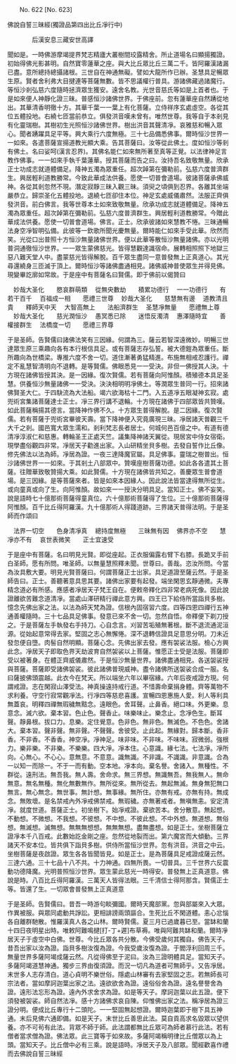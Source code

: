 ﻿　　No. 622 [No. 623]

佛說自誓三昧經(獨證品第四出比丘凈行中)

　　　　后漢安息三藏安世高譯


聞如是。一時佛游摩竭提界梵志精廬大叢樹間珓露精舍。所止道場名曰顯揚獨證。初始得佛光影甚明。自然寶零蓮華之座。與大比丘眾比丘三萬二千。皆阿羅漢諸漏已盡。意所總持總攝諸根。三世自在神通無礙。譬如大龍所作已辦。圣慧具足暢眾生原。賢者舍利弗大目揵連等菩薩無數。皆不思議權行普具。游諸佛藏過諸魔行。等恒沙剎弘慈六度隨時拯濟眾生獲安。遠舍名教。光世音慈氏等如是上首者也。于是如來便人神靜化證三昧。普感恒沙諸佛世界。于佛座前。忽有蓮華座自然踴從地出。其華清香明徹十方。其華千葉一一葉上有化菩薩。立侍祥序玄處虛空。各從其位五體投地。右繞七匝當前恭立。俱發洪音嘆未曾有。唯然世尊。我等自于本剎見有化靈瑞樹。其樹初生光照恒沙諸佛世界。樹出洪音其聲清凈。哀雅慈和暢入眾心。聞者踴躍具足平等。興大乘行六度無極。三十七品備悉佛事。爾時恒沙世界一一如來。各遣菩薩宣揚道教光顯大乘。告其菩薩曰。汝等從此佛土。度如恒沙等剎有佛土。名曰娑呵(漢言忍界)。其佛名能仁如來無所著至真等正覺。以法律神足言教作佛事。一一如來手執千葉蓮華。授其菩薩而告之曰。汝持吾名致敬無量。欣承正士功成志就道體備足。降神五濁為眾重任。超次踔第在彌勒前。弘慈六度普濟群生。興居輕利道教勝常。今致此華成法供養。愿使一切普會道場。彼諸菩薩承佛威神。各從其剎忽然不現。潛定寂靜三昧入觀三昧。須臾之頃俱到忍界。各離其坐端嚴恭立。歸崇圣化五體投地。退繞七匝卻住本位。神足玄處威儀肅然。法服正齊俱發洪音。前白佛言。我等世尊本土如來致敬無量。欣承功成志就道體備足。降神五濁為眾重任。超次踔第在彌勒前。弘慈六度普濟群生。興居輕利道教勝常。今贈此華成法供養。愿使一切普會道場。佛言。正士。欣承彼諸如來慧教不惓。三昧通暢法身空凈智明弘備。此彼等一欽歌所聞光慶無量。爾時能仁如來手受此華。欣然而笑。光從口出普照十方恒沙無量諸佛世界。便以此華等散恒沙無量諸佛。亦以光明普洞通徹恒沙世界。一一眾生蒙佛慈光。皆得慧觀達識宿命。展轉相照照下地獄三惡八難天堂人中。盡蒙慈光皆得解脫。百千眾生盡同一意普發無上正真道心。其光尋還繞身三匝滅于頂上。爾時恒沙等諸佛盡通相見。諸佛威神普使眾生并得見佛。現變畢訖廓如常故。于是座中有菩薩名曰賢儒。即于佛前以偈贊曰

　妙哉大圣化　　愍哀群萌類
　從無央數劫　　積累功德行
　一一功德行　　有若干百千
　百福成一相　　愿禮三世尊
　妙哉大圣化　　慈慧無有邊
　道教清且貴　　釋師天中天
　大智高無上　　法船濟群生
　圣慧凈無量　　愿禮無上尊
　妙哉大圣化　　慈光潤恒沙
　愚冥悉已除　　迷悟反濁清
　惠澤隨時宜　　善權接群生
　法橋度一切　　愿禮三界尊　

于是圣師。告賢儒曰諸佛法笑有三因緣。何謂為三。薩云若智深遠微妙。明暢三世達眾生原三乘趣向各有本行根信具足。或有菩薩志存弘誓。被大德鎧為眾重任。斷所趣向為世橋梁。專推六度不舍一切。道住漸著勇猛精進。布施無相戒忍護行。禪定不亂慧智清明向不退轉。是等賢儒。佛眼悉見一一受決。非但一佛授其人決。十方現在諸佛皆授其決。是一因緣。復次賢儒。若有菩薩向阿惟顏。積殖德本具足圣慧。供養恒沙無量諸佛一一受決。決決相明明凈佛土。等潤眾生普同一行。招來諸佛賢圣大仁。于四駃流為大法船。竭六欲海枯十二門。入五道凈五眼凝神玄寂。處兜術宮集諸菩薩達士正士。凈三界行講不退輪。十方現在諸佛于四部眾皆共贊嘆。如此菩薩稱揚其德言。當降神作佛不久。十方眾生普得解脫。是二因緣。復次賢儒。若有菩薩于兜術宮畢彼天壽。當下降神便入究竟廣現三昧。凈居諸天普觀三千大千之剎。國邑寬大眾生濡和。剎利梵志長者居士。何城何邑百億之中。有道有德清凈淳淑仁和慈惠。轉輪圣王正處天竺。議集降神諸天翼從。現居宮中侍女宿衛。現學盡俗觀四非常。凈居天子勸進出家。入山研精坐貝多樹。去發自誓作比丘像。修先佛法以法為師。凈居為證。一夜三達降魔官屬。具足佛事。靈瑞之樹普出。恒沙諸佛世界一一如來。于其剎土八部眾中。贊嘆座樹菩薩功德。如此各各遣其土菩薩。往贈華致敬贊揚大乘。如此賢儒。十方現在諸佛皆共知之。善慶眾生普會道場。是三因緣。是等菩薩來者。皆是如來本因緣人。因此說法皆當逮得無所從生。或向童真或向了生。向阿惟顏。故如來一一授決分明具足。當知正士。佛不妄笑。說是語時七十億那術菩薩得童真位。六十億那術菩薩得了生位。三十億那術菩薩得阿惟顏。百千比丘得阿羅漢。九十億那術人得踐道跡。三界諸天普得法明。于是圣師而作頌曰

　法界一切空　　色身清凈真
　總持度無極　　三昧無有因
　佛界亦不空　　慧凈亦不有
　哀世表微笑　　正士宜速受　

于是座中有菩薩。名曰明見光賢。即從座起。正衣服偏露右臂下右膝。長跪叉手前白圣師。愿有所問。唯圣師。以無量慧照釋未聞。世尊曰。善哉。恣汝所問。今當為汝具敷大要。明見光賢菩薩曰。何謂菩薩正士出家。具足道證至薩云然。于是圣師告曰。正士。善聽著意具思其要。諸佛出家要有起發。端坐閑思玄靜通微。夫專精念道必有所感。應感者凈居天子梵王自在。便敕帝釋化四非常老病死像。因此說證離欲苦難念道清凈。當處山澤研精行禪此意方興。四王已下給侍所當詣貝多樹。憶念先佛出家之法。以法為師天梵為證。信根內固宿習六度。四等四恩四禪行五神通善權隨時。三十七品具足佛事。發意已來不舍一切。忽然自悟。帝釋便下剃刀授之。于是菩薩左手執發右手持刀。心自念言。刈習苦垢殖無著根。斷不退流通泥洹源。從始起意常得去家。堅固之志心無懈惓。深不退轉信證具足意思分明。刀未近發忽便自墮。肉髻自然明顯。菩薩心念。先佛出家去發。應有袈裟法服。檢心方興此念。凈居天子即取色界天劫波育自然袈裟以上菩薩。惟愿正士受是法服。菩薩即受以被著身。在體正齊威儀肅然。于是恒沙無量世界。諸佛盡通相見。各送袈裟授與菩薩。菩薩即受諸佛袈裟。彼此諸佛普現威神。盡令諸佛所送袈裟合成一服。名曰薩披佛頭震越。此衣今在梵天。所以端坐六年以畢宿緣。六年后夜戒證方現。何謂戒證。志在閑寂山澤受法。神真操遠持戒行道。不惜壽命棄捐身體。齊等萬物不求利養。守空行寂常觀凈法。行凈四等慈悲喜護。宣暢四恩惠施人愛。利人等利具無蓋哀。明釋四禪無瑕穢無黠念。遠眼色。舍耳聲。止鼻香。絕口味。外更樂。息意念。滅六欲。棄本習。色止色。聲香止。味樂味止。樂念止。念凈色生。斷耳聲。靜鼻根。拔口力。息樂。定住覺意。色非色。無非色。無滅色。不色色。舍諸大。棄本習。聲非聲。無非聲。不聲聲。舍彼受。止此起。無緣對。歸本斷。香非香。不非香。不香香。神空凈。凈神足。味非味。不非味。不味味。寂微弱。強根力。樂非樂。不非樂。不樂樂。四大凈。凈本住。心意識。緣七法。七法凈。凈所向。心無心。不心心。意無意。不意意。識無識。不非識。不識識。非意識。合為一以知一而除一。不于一而有動。空本地。凈本向。棄名譽。舍諸入。無種性。不群從。遠刑法。無吾我。無人壽。舍命求。無三界想。無識無吾。無我無人。無命無意。無名無種。無化無數無作。無所從來。無所從去。無起無滅。無身無犯無口無言。無心無念。無世事。無計想。無事緣。無所住。亦無有戒。亦無有持。無成念。無敗壞。是名禁戒內外凈戒佛禁戒。無瑕穢。亦無著戒者。無嗔無恚。安定清凈。就度世道。菩薩正士。初坐樹下。始凈戒證。棄欲苦本。舍分散意。無起想。不動想。不微想。不我想。不彼想。不中想。不彼此想。不中外想。無道想。無俗想。無滅想。滅無想。無無無想想。無無無想。盡無盡想。如是正士。坐樹菩薩立證凈本千八百戒。此數始訖金剛之座。忽然從地裂而出。第六魔宮而大傾動。三界諸天不安本位。皆共俱下詣貝多樹。供侍所當恒沙世界。忽有洪音。洪音之中云。坐樹菩薩是夜啟證。眾生各各皆聞皆見。如是正士。是為菩薩具足戒證成薩云然。三達六通。三十七品十八不共。十力神通。四無所畏。一切普具。三千世界六反震動功德降魔。光明普照恒沙世界。眾生蒙此慈光一時得安。普發無上正真道意。佛說是時。八百比丘得阿羅漢。三萬天人皆得法眼。三千清信士得阿那含。賢儒正士等。皆還了生。一切眾會普發無上正真道意

于是圣師。告賢儒曰。昔吾一時游句睒彌國。爾時天魔部黨。忽與部屬來入大眾。作異被服。與眾同處動共諍訟。更相誹謗兩頭謳合。生死比丘不閑道體。恚心忿惱各自離群馳散。惟羅漢真人各之山林。爾時賢儒。夏三月已過歲暮已至。當缽和蘭十四日夜明星出時。唯敕阿難鳴揵[打-丁+遲]布草褥。唯與阿難共缽和蘭。爾時凈居天子于虛空中白佛。世尊。今比丘眾各共分散。今佛受歲何其獨自。佛告天子。昔吾出家以汝為證。詣貝多樹汝復為證。今我受歲汝復為證。于閻浮利回周三千。無量世界多薩阿竭成薩云然。凡從得佛至于泥曰。汝為三證明體具足。當知天子。多薩阿竭道慧神通。獨步三界由復須證。而況一切凡為道者可無師乎。又告凈居。末世多人志存清白。道心貞明不樂世俗。隱處山林審有去家堅固之志。若無師長可宗法者。當如摩訶迦葉出家之法。遠欲欲舍為證。遠俗俗舍為證。遠名譽譽舍為證。遠形法忘形為證。遠內外求舍求為證。如是等天子。摩訶迦葉以此五證。便下須發被袈裟。師自然法凈。感十方諸佛求哀自陳。仰惟佛出家之法。稱凈居為證三證分明。便成比丘專行十二頭陀。一一堅固無起想證。爾時迦葉即于樹下具五神通。末后見佛六通即備。如是天子。末世比丘善思此法。莫自貢高求名毀眾以望供養。亦不可茍有此法。背眾不師于師。此法謂都無比丘眾可為師者慕行此法。若有僧者當求僧為證。佛法眾。此三寶等于如來故。多薩阿竭稱明律比丘僧眾以為上頭。當知天子。比丘僧中必有三乘。說是語時。凈居天子及八部眾。聞經歡喜作禮而去佛說自誓三昧經
